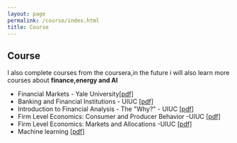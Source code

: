 ```yaml
---
layout: page
permalink: /course/index.html
title: Course
---
```


## Course
I also complete courses from the coursera,in the future i will also learn more courses about **finance,energy and AI**
- Financial Markets - Yale University[[pdf]](https://drive.google.com/file/d/1YsiOZUnVWg1dLddyAxITAhzxJi5yb6Dh/view?usp=drive_link)
- Banking and Financial Institutions - UIUC [[pdf]](https://drive.google.com/file/d/1ddhkapK_Mqkn5J2P7dgwOK5_-IvTIfEI/view?usp=drive_link)
- Introduction to Financial Analysis - The "Why?" - UIUC [[pdf]](https://drive.google.com/file/d/1DzqicbMIXBb-HcKniM760ahy81uczYd4/view?usp=drive_link)
- Firm Level Economics: Consumer and Producer Behavior -UIUC [[pdf]](https://drive.google.com/file/d/1z87FkcrUbaK_97L6mht8BPayp0FSKeq5/view?usp=drive_link)
- Firm Level Economics: Markets and Allocations -UIUC [[pdf]](https://drive.google.com/file/d/1EGzYEUsN0EZUUcPSx1CMQzg4i_zv9hYe/view?usp=drive_link)
- Machine learning [[pdf]](https://drive.google.com/file/d/13aBRvmSYE9oORVNGGlAvDzgwm5RjUe5S/view?usp=drive_link)

